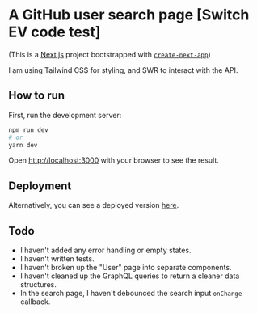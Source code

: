 # A GitHub user search page [Switch EV code test]

(This is a [Next.js](https://nextjs.org/) project bootstrapped with [`create-next-app`](https://github.com/vercel/next.js/tree/canary/packages/create-next-app))

I am using Tailwind CSS for styling, and SWR to interact with the API.

## How to run

First, run the development server:

```bash
npm run dev
# or
yarn dev
```

Open [http://localhost:3000](http://localhost:3000) with your browser to see the result.

## Deployment

Alternatively, you can see a deployed version [here](https://switchev.vercel.app/).

## Todo

- I haven't added any error handling or empty states.
- I haven't written tests.
- I haven't broken up the "User" page into separate components.
- I haven't cleaned up the GraphQL queries to return a cleaner data structures.
- In the search page, I haven't debounced the search input `onChange` callback.
